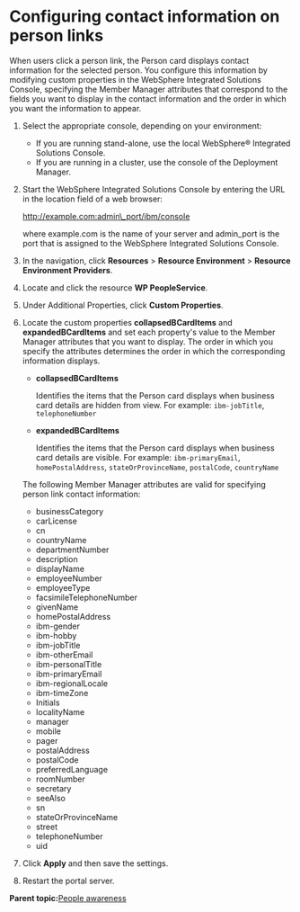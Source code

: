 # Configuring contact information on person links

When users click a person link, the Person card displays contact information for the selected person. You configure this information by modifying custom properties in the WebSphere Integrated Solutions Console, specifying the Member Manager attributes that correspond to the fields you want to display in the contact information and the order in which you want the information to appear.

1.  Select the appropriate console, depending on your environment:

    -   If you are running stand-alone, use the local WebSphere® Integrated Solutions Console.
    -   If you are running in a cluster, use the console of the Deployment Manager.
2.  Start the WebSphere Integrated Solutions Console by entering the URL in the location field of a web browser:

    http://example.com:admin\_port/ibm/console

    where example.com is the name of your server and admin\_port is the port that is assigned to the WebSphere Integrated Solutions Console.

3.  In the navigation, click **Resources** \> **Resource Environment** \> **Resource Environment Providers**.

4.  Locate and click the resource **WP PeopleService**.

5.  Under Additional Properties, click **Custom Properties**.

6.  Locate the custom properties **collapsedBCardItems** and **expandedBCardItems** and set each property's value to the Member Manager attributes that you want to display. The order in which you specify the attributes determines the order in which the corresponding information displays.

    -   ****collapsedBCardItems****

        Identifies the items that the Person card displays when business card details are hidden from view. For example: `ibm-jobTitle`, `telephoneNumber`

    -   ****expandedBCardItems****

        Identifies the items that the Person card displays when business card details are visible. For example: `ibm-primaryEmail`, `homePostalAddress`, `stateOrProvinceName`, `postalCode`, `countryName`

    The following Member Manager attributes are valid for specifying person link contact information:

    -   businessCategory
    -   carLicense
    -   cn
    -   countryName
    -   departmentNumber
    -   description
    -   displayName
    -   employeeNumber
    -   employeeType
    -   facsimileTelephoneNumber
    -   givenName
    -   homePostalAddress
    -   ibm-gender
    -   ibm-hobby
    -   ibm-jobTitle
    -   ibm-otherEmail
    -   ibm-personalTitle
    -   ibm-primaryEmail
    -   ibm-regionalLocale
    -   ibm-timeZone
    -   Initials
    -   localityName
    -   manager
    -   mobile
    -   pager
    -   postalAddress
    -   postalCode
    -   preferredLanguage
    -   roomNumber
    -   secretary
    -   seeAlso
    -   sn
    -   stateOrProvinceName
    -   street
    -   telephoneNumber
    -   uid
7.  Click **Apply** and then save the settings.

8.  Restart the portal server.


**Parent topic:**[People awareness](../collab/i_coll_c_people_aw.md)

